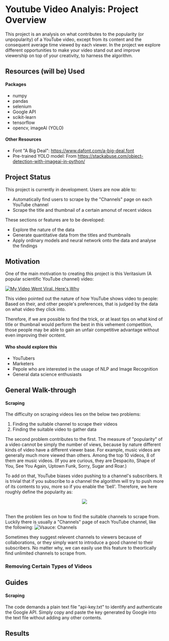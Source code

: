 # Youtube Video Analyis: Project Overview
This project is an analysis on what contributes to the popularity (or unpopularity) of a YouTube video, except from its content and the consequent average time viewed by each viewer. In the project we explore different opportunities to make your video stand out and improve viewership on top of your creativity, to harness the algorithm.

## Resources (will be) Used
#### Packages
* numpy
* pandas
* selenium
* Google API
* scikit-learn
* tensorflow
* opencv, imageAI (YOLO)

#### Other Resources
* Font "A Big Deal": https://www.dafont.com/a-big-deal.font
* Pre-trained YOLO model: From https://stackabuse.com/object-detection-with-imageai-in-python/

## Project Status
This project is currently in development. Users are now able to:
* Automatically find users to scrape by the "Channels" page on each YouTube channel
* Scrape the title and thumbnail of a certain amonut of recent videos

These sections or features are to be developed:
* Explore the nature of the data
* Generate quantitative data from the titles and thumbnails
* Apply ordinary models and neural network onto the data and analyse the findings

## Motivation
One of the main motivation to creating this project is this Veritasium (A popular scientific YouTube channel) video:

[![My Video Went Viral. Here's Why](https://i.ytimg.com/vi/fHsa9DqmId8/hq720.jpg?sqp=-oaymwEZCNAFEJQDSFXyq4qpAwsIARUAAIhCGAFwAQ==&rs=AOn4CLBme2X0lAIEWCgphf9-k3IqGtnT9w)](https://www.youtube.com/watch?v=fHsa9DqmId8)

This video pointed out the nature of how YouTube shows video to people: Based on their, and other people's preferences, that is judged by the data on what video they click into.

Therefore, if we are possible to find the trick, or at least tips on what kind of title or thumbnail would perform the best in this vehement competition, those people may be able to gain an unfair competitive advantage without even improving their ocntent.

#### Who should explore this
* YouTubers
* Marketers
* Pepole who are interested in the usage of NLP and Image Recognition
* General data science enthusiasts

## General Walk-through
#### Scraping
The difficulty on scraping videos lies on the below two problems:
1. Finding the suitable channel to scrape their videos
2. Finding the suitable video to gather data

The second problem contributes to the first. The measure of "popularity" of a video cannot be simply the number of views, because by nature different kinds of video have a different viewer base. For example, music videos are generally much more viewed than others. Among the top 10 videos, 8 of them are music videos. (If you are curious, they are Despacito, Shape of You, See You Again, Uptown Funk, Sorry, Sugar and Roar.)

To add on that, YouTube biases video pushing to a channel's subscribers. It is trivial that if you subscribe to a channel the algorithm will try to push more of its contents to you, more so if you enable the 'bell'. Therefore, we here roughly define the popularity as:

<p style="text-align: center;"><img src="https://render.githubusercontent.com/render/math?math=\displaystyle\text{Popularity}=\frac{\text{Views of the Video}}{\text{Subscribers of the Channel}}"></p>

\
Then the problem lies on how to find the suitable channels to scrape from. Luckily there is usually a "Channels" page of each YouTube channel, like the following:
![Vsauce: Channels](https://i.imgur.com/xDauW5D.png)

Sometimes they suggest relevent channels to viewers because of collaborations, or they simply want to introduce a good channel to their subscribers. No matter why, we can easily use this feature to theortically find unlimited channels to scrape from.

### Removing Certain Types of Videos

## Guides
#### Scraping
The code demands a plain text file "api-key.txt" to identify and authenticate the Google API. Simply copy and paste the key generated by Google into the text file without adding any other contents.

## Results
